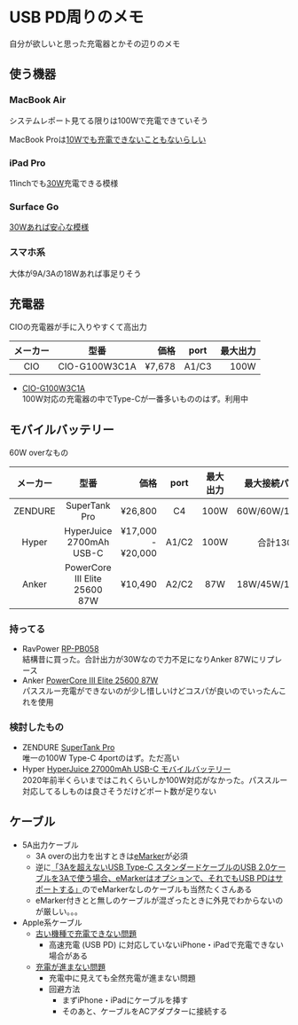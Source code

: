 # USB PD周りのメモ

自分が欲しいと思った充電器とかその辺りのメモ

## 使う機器
### MacBook Air
システムレポート見てる限りは100Wで充電できていそう

MacBook Proは[10Wでも充電できないこともないらしい](https://pelicanmemo.hatenablog.com/entry/2020/06/14/110000)

### iPad Pro
11inchでも[30W](https://ytanium.com/?p=11526)充電できる模様

### Surface Go
[30Wあれば安心な模様](https://shinoblogavi.wordpress.com/2019/02/20/surfacegoac/)

### スマホ系
大体が9A/3Aの18Wあれば事足りそう

## 充電器
CIOの充電器が手に入りやすくて高出力

| メーカー | 型番 | 価格 | port | 最大出力 |
| :---: | :---: | ---: | :---: | ---: |
| CIO | CIO-G100W3C1A | ¥7,678 | A1/C3 | 100W |

- [CIO-G100W3C1A](https://connectinternationalone.co.jp/product/cio-g100w3c1a)  
    100W対応の充電器の中でType-Cが一番多いもののはず。利用中

## モバイルバッテリー
60W overなもの

| メーカー | 型番 | 価格 | port | 最大出力 | 最大接続パターン |
| :---: | :---: | ---: | :---: | :---: | :---: |
| ZENDURE | SuperTank Pro | ¥26,800 | C4 | 100W | 60W/60W/15W(2p) |
| Hyper | HyperJuice 2700mAh USB-C | ¥17,000 - ¥20,000 | A1/C2 | 100W | 合計130W |
| Anker | PowerCore III Elite 25600 87W | ¥10,490 | A2/C2 | 87W | 18W/45W/15W(2p) |

### 持ってる
- RavPower [RP-PB058](https://www.ravpower.jp/shop/battery/large/type-c-large/rp-pb058_bk)  
    結構昔に買った。合計出力が30Wなので力不足になりAnker 87Wにリプレース
- Anker [PowerCore III Elite 25600 87W](https://www.ankerjapan.com/item/A1291.html)  
    パススルー充電ができないのが少し惜しいけどコスパが良いのでいったんこれを使用

### 検討したもの
- ZENDURE [SuperTank Pro](https://zendure.com/products/supertank-pro?lang=ja)  
    唯一の100W Type-C 4portのはず。ただ高い
- Hyper [HyperJuice 27000mAh USB-C モバイルバッテリー](https://www.hyperjapan.jp/hp43002/)  
    2020年前半くらいまではこれくらいしか100W対応がなかった。パススルー対応してるしものは良さそうだけどポート数が足りない

## ケーブル
- 5A出力ケーブル
    - 3A overの出力を出すときは[eMarker](https://k-tai.watch.impress.co.jp/docs/column/keyword/1232948.html)が必須
    - 逆に[「3Aを超えないUSB Type-C スタンダードケーブルのUSB 2.0ケーブルを3Aで使う場合、eMarkerはオプションで、それでもUSB PDはサポートする」](https://pc.watch.impress.co.jp/docs/column/config/1071659.html)のでeMarkerなしのケーブルも当然たくさんある
    - eMarker付きとと無しのケーブルが混ざったときに外見でわからないのが厳しい。。。
- Apple系ケーブル
    - [古い機種で充電できない問題](https://hanpenblog.com/6924)
        - 高速充電 (USB PD) に対応していないiPhone・iPadで充電できない場合がある
    - [充電が進まない問題](https://hanpenblog.com/10458)
        - 充電中に見えても全然充電が進まない問題
        - 回避方法
            - まずiPhone・iPadにケーブルを挿す
            - そのあと、ケーブルをACアダプターに接続する